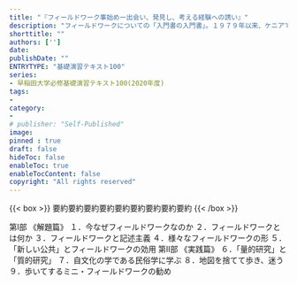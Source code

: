 ```yaml
---
title: "『フィールドワーク事始めー出会い、発見し、考える経験への誘い』"
description: "フィールドワークについての「入門書の入門書」。１９７９年以来、ケニアでの調査を継続している著者が、「フィールドワークのあるべき姿」を伝える"
shorttitle: ""
authors: ['']
date: 
publishDate: ""
ENTRYTYPE: "基礎演習テキスト100"
series:
- 早稲田大学必修基礎演習テキスト100(2020年度)
tags: 
- 
category: 
- 
# publisher: "Self-Published"
image: 
pinned : true
draft: false
hideToc: false
enableToc: true
enableTocContent: false
copyright: "All rights reserved"
---
```


{{< box >}}
要約要約要約要約要約要約要約要約要約
{{< /box >}}

第Ⅰ部 《解題篇》
１．今なぜフィールドワークなのか
２．フィールドワークとは何か
３．フィールドワークと記述主義
４．様々なフィールドワークの形
５．「新しい公共」とフィールドワークの効用
第Ⅱ部 《実践篇》
６．「量的研究」と「質的研究」
７．自文化の学である民俗学に学ぶ
８．地図を捨てて歩き、迷う
９．歩いてするミニ・フィールドワークの勧め